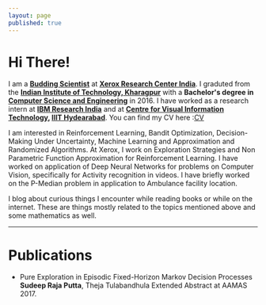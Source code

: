```yaml
---
layout: page
published: true
---
```


# Hi There!
I am a **[Budding Scientist](http://www.xrci.xerox.com/xerox-budding-scientists)** at **[Xerox Research Center India](http://www.xrci.xerox.com/)**. I graduted from the **[Indian Institute of Technology, Kharagpur](http://www.iitkgp.ac.in/)** with a **Bachelor's degree in [Computer Science and Engineering](http://cse.iitkgp.ac.in/)** in 2016. I have worked as a research intern at **[IBM Research India](http://www.research.ibm.com/labs/india/)** and at **[Centre for Visual Information Technology](https://cvit.iiit.ac.in/), [IIIT Hydearabad](https://www.iiit.ac.in/)**. 
You can find my CV here :[CV](http://sudeepraja.github.io/HQuick_cv.pdf)

I am interested in Reinforcement Learning, Bandit Optimization, Decision-Making Under Uncertainty, Machine Learning and Approximation and Randomized Algorithms. At Xerox, I work on Exploration Strategies and Non Parametric Function Approximation for Reinforcement Learning. I have worked on application of Deep Neural Networks for problems on Computer Vision, specifically for Activity recognition in videos. I have briefly worked on the P-Median problem in application to Ambulance facility location. 

I blog about curious things I encounter while reading books or while on the internet. These are things mostly related to the topics mentioned above and some mathematics as well.

---

# Publications

- Pure Exploration in Episodic Fixed-Horizon Markov Decision Processes
**Sudeep Raja Putta**, Theja Tulabandhula
Extended Abstract at AAMAS 2017.
